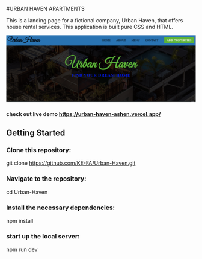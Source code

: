 #URBAN HAVEN APARTMENTS

This is a landing page for a fictional company, Urban Haven, that offers house rental services. This application is built pure CSS and HTML.

![alt="Urban Haven"](./Images/Capture.PNG)

#### check out live demo https://urban-haven-ashen.vercel.app/

## Getting Started

### Clone this repository:

git clone https://github.com/KE-FA/Urban-Haven.git

### Navigate to the repository:

cd Urban-Haven

### Install the necessary dependencies:

npm install

### start up the local server:

npm run dev
